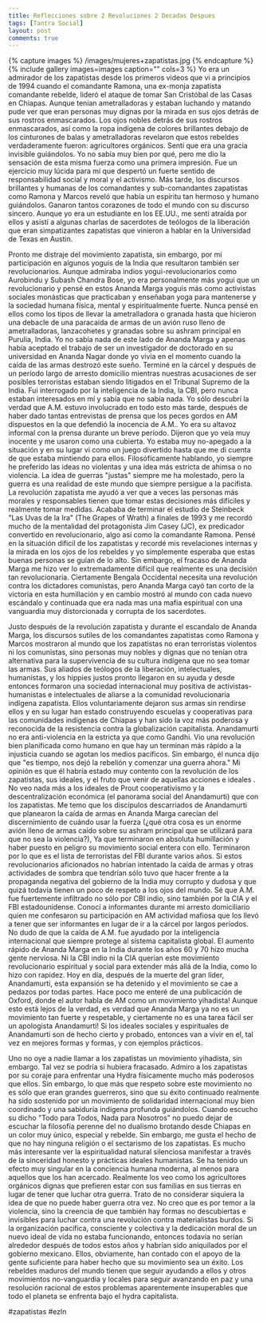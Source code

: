```yaml
---
title: Reflecciones sobre 2 Revoluciones 2 Decadas Despues 
tags: [Tantra Social]
layout: post
comments: true
---
```


{% capture images %}
	/images/mujeres+zapatistas.jpg
{% endcapture %}
{% include gallery images=images caption="" cols=3 %}
Yo era un admirador de los zapatistas desde los primeros videos que vi a principios de 1994 cuando el comandante Ramona, una ex-monja zapatista comandante rebelde, lideró el ataque de tomar San Cristóbal de las Casas en Chiapas. Aunque tenían ametralladoras y estaban luchando y matando pude ver que eran personas muy dignas por la mirada en sus ojos detrás de sus rostros enmascarados. Los ojos nobles detrás de sus rostros enmascarados, así como la ropa indígena de colores brillantes debajo de los cinturones de balas y ametralladoras revelaron que estos rebeldes verdaderamente fueron: agricultores orgánicos. Sentí que era una gracia invisible guiándolos. Yo no sabía muy bien por qué, pero me dio la sensación de esta misma fuerza como una primera impresión. Fue un ejercicio muy lúcida para mí que despertó un fuerte sentido de responsabilidad social y moral y el activismo. Más tarde, los discursos brillantes y humanas de los comandantes y sub-comandantes zapatistas como Ramona y Marcos reveló que había un espíritu tan hermoso y humano guiándolos. Ganaron tantos corazones de todo el mundo con su discurso sincero. Aunque yo era un estudiante en los EE.UU., me sentí atraída por ellos y asistí a algunas charlas de sacerdotes de teólogos de la liberación que eran simpatizantes zapatistas que vinieron a hablar en la Universidad de Texas en Austin.

Pronto me distraje del movimiento zapatista, sin embargo, por mi participación en algunos yoguis de la India que resultaron también ser revolucionarios. Aunque admiraba indios yogui-revolucionarios como Aurobindu y Subash Chandra Bose, yo era personalmente más yogui que un revolucionario y pensé en estos Ananda Marga yoguis más como activistas sociales monásticas que practicaban y enseñaban yoga para mantenerse y la sociedad humana física, mental y espiritualmente fuerte. Nunca pensé en ellos como los tipos de llevar la ametralladora o granada hasta que hicieron una debacle de una paracaída de armas de un avión ruso lleno de ametralladoras, lanzacohetes y granadas sobre su ashram principal en Purulia, India. Yo no sabía nada de este lado de Ananda Marga y apenas había aceptado el trabajo de ser un investigador de doctorado en su universidad en Ananda Nagar donde yo vivía en el momento cuando la caída de las armas destrozó este sueño. Terminé en la cárcel y después de un período largo de arresto domicilio mientras nuestras acusaciones de ser posibles terroristas estaban siendo litigados en el Tribunal Supremo de la India. Fui interrogado por la inteligencia de la India, la CBI, pero nunca estaban interesados ​​en mí y sabía que no sabía nada. Yo sólo descubrí la verdad que A.M. estuvo involucrado en todo esto más tarde, después de haber dado tantas entrevistas de prensa que los peces gordos en AM dispuestos en la que defendió la inocencia de A.M.. Yo era su altavoz informal con la prensa durante un breve período. Dijeron que yo veía muy inocente y me usaron como una cubierta. Yo estaba muy no-apegado a la situación y en su lugar vi como un juego divertido hasta que me di cuenta de que estaba mintiendo para ellos.
Filosóficamente hablando, yo siempre he preferido las ideas no violentas y una idea más estricta de ahimsa o no violencia. La idea de guerras "justas" siempre me ha molestado, pero la guerra es una realidad de este mundo que siempre persigue a la pacifista. La revolución zapatista me ayudó a ver que a veces las personas más morales y responsables tienen que tomar estas decisiones más difíciles y realmente tomar medidas. Acababa de terminar el estudio de Steinbeck "Las Uvas de la Ira" (The Grapes of Wrath) a finales de 1993 y me recordó mucho de la mentalidad del protagonista Jim Casey (JC), ex predicador convertido en revolucionario, algo así como la comandante Ramona. Pensé en la situación dificil de los zapatistas y recordé mis revelaciones internas y la mirada en los ojos de los rebeldes y yo simplemente esperaba que estas buenas personas se guían de lo alto. Sin embargo, el fracaso de Ananda Marga me hizo ver lo extremadamente difícil que realmente es una decisión tan revolucionaria. Ciertamente Bengala Occidental necesita una revolución contra los dictadores comunistas, pero Ananda Marga cayó tan corto de la victoria en esta humillación y en cambio mostró al mundo con cada nuevo escándalo y continuada que era nada mas una mafia espiritual con una vanguardia muy distorcionada y corrupta de los sacerdotes.

Justo después de la revolución zapatista y durante el escandalo de Ananda Marga, los discursos sutiles de los comandantes zapatistas como Ramona y Marcos mostraron al mundo que los zapatistas no eran terroristas violentos ni los comunistas, sino personas muy nobles y dignas que no tenían otra alternativa para la supervivencia de su cultura indígena que no sea tomar las armas. Sus aliados de teólogos de la liberación, intelectuales, humanistas, y los hippies justos pronto llegaron en su ayuda y desde entonces formaron una sociedad internacional muy positiva de activistas-humanistas e intelectuales de aliarse a la comunidad revolucionaria indígena zapatista. Ellos voluntariamente dejaron sus armas sin rendirse ellos y en su lugar han estado construyendo escuelas y cooperativas para las comunidades indígenas de Chiapas y han sido la voz más poderosa y reconocida de la resistencia contra la globalización capitalista.
Anandamurti no era anti-violencia en la estricta ya que como Gandhi. Vio una revolución bien planificada como humano en que hay un terminan más rápido a la injusticia cuando se agotan los medios pacíficos. Sin embargo, él nunca dijo que "es tiempo, nos dejó la rebelión y comenzar una guerra ahora." Mi opinión es que él habría estado muy contento con la revolución de los zapatistas, sus ideales, y el fruto que venir de aquellas acciones e ideales . No veo nada más a los ideales de Prout cooperativismo y la descentralización económica (el panorama social del Anandamurti) que con los zapatistas. Me temo que los discípulos descarriados de Anandamurti que planearon la caída de armas en Ananda Marga carecían del discernimiento de cuándo usar la fuerza (¿qué otra cosa es un enorme avión lleno de armas caído sobre su ashram principal que se utilizará para que no sea la violencia?), Ya que terminaron en absoluta humillación y haber puesto en peligro su movimiento social entera con ello. Terminaron por lo que es el lista de terroristas del FBI durante varios años. Si estos revolucionarios aficionados no habrían intentado la caída de armas y otras actividades de sombra que tendrían sólo tuvo que hacer frente a la propaganda negativa del gobierno de la India muy corrupto y dudosa y que quizá todavía tienen un poco de respeto a los ojos del mundo. Sé que A.M. fue fuertemente infiltrado no sólo por CBI indio, sino también por la CIA y el FBI estadounidense. Conocí a informantes durante mi arresto domiciliario quien me confesaron su participación en AM actividad mafiosa que los llevó a tener que ser informantes en lugar de ir a la cárcel por largos períodos. No dudo de que la caída de A.M. fue ayudado por la inteligencia internacional que siempre protege al sistema capitalista global. El aumento rápido de Ananda Marga en la India durante los años 60 y 70 hizo mucha gente nerviosa. Ni la CBI indio ni la CIA querían este movimiento revolucionario espiritual y social para extender más allá de la India, como lo hizo con rapidez. Hoy en día, después de la muerte del gran líder, Anandamurti, esta expansión se ha detenido y el movimiento se cae a pedazos por todas partes. Hace poco me enteré de una publicación de Oxford, donde el autor habla de AM como un movimiento yihadista! Aunque esto está lejos de la verdad, es verdad que Ananda Marga ya no es un movimiento tan fuerte y respetable, y ciertamente no es una tarea fácil ser un apologista Anandamurti! Si los ideales sociales y espirituales de Anandamurti son de hecho cierto y probado, entonces van a vivir en el, tal vez en mejores formas y formas, y con ejemplos prácticos.

Uno no oye a nadie llamar a los zapatistas un movimiento yihadista, sin embargo. Tal vez se podría si hubiera fracasado. Admiro a los zapatistas por su coraje para enfrentar una Hydra físicamente mucho más poderosos que ellos. Sin embargo, lo que más que respeto sobre este movimiento no es sólo que eran grandes guerreros, sino que su éxito continuado realmente ha sido sostenido por un movimiento de solidaridad internacional muy bien coordinado y una sabiduría indígena profunda guiándolos. Cuando escucho su dicho "Todo para Todos, Nada para Nosotros" no puedo dejar de escuchar la filosofía perenne del no dualismo brotando desde Chiapas en un color muy único, especial y rebelde. Sin embargo, me gusta el hecho de que no hay ninguna religión o el sectarismo de los zapatistas. Es mucho más interesante ver la espiritualidad natural silenciosa manifestar a través de la sinceridad honesto y prácticas ideales humanistas. Se ha tenido un efecto muy singular en la conciencia humana moderna, al menos para aquellos que los han acercado. Realmente los veo como los agricultores orgánicos dignas que prefieren estar con sus familias en sus tierras en lugar de tener que luchar otra guerra. Trato de no considerar siquiera la idea de que no puede haber guerra otra vez. No creo que es por temor a la violencia, sino la creencia de que también hay formas no descubiertas e invisibles para luchar contra una revolución contra materialistas burdos. Si la organización pacífica, consciente y colectiva y la dedicación moral de un nuevo ideal de vida no estaba funcionando, entonces todavía no serían alrededor después de todos estos años y habrían sido aniquilados por el gobierno mexicano. Ellos, obviamente, han contado con el apoyo de la gente suficiente para haber hecho que su movimiento sea un éxito. Los rebeldes maduros del mundo tienen que seguir ayudando a ellos y otros movimientos no-vanguardia y locales para seguir avanzando en paz y una resolución racional de estos problemas aparentemente insuperables que todo el planeta se enfrenta bajo el hydra capitalista.

#zapatistas #ezln
